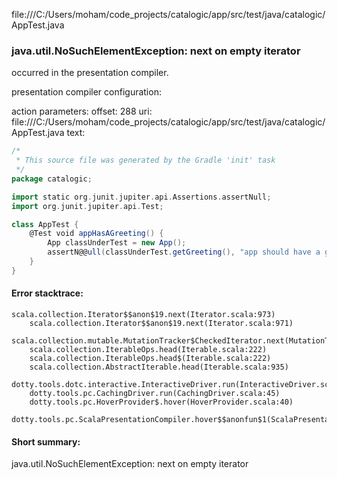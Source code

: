 file:///C:/Users/moham/code_projects/catalogic/app/src/test/java/catalogic/AppTest.java
### java.util.NoSuchElementException: next on empty iterator

occurred in the presentation compiler.

presentation compiler configuration:


action parameters:
offset: 288
uri: file:///C:/Users/moham/code_projects/catalogic/app/src/test/java/catalogic/AppTest.java
text:
```scala
/*
 * This source file was generated by the Gradle 'init' task
 */
package catalogic;

import static org.junit.jupiter.api.Assertions.assertNull;
import org.junit.jupiter.api.Test;

class AppTest {
    @Test void appHasAGreeting() {
        App classUnderTest = new App();
        assertN@@ull(classUnderTest.getGreeting(), "app should have a greeting");
    }
}

```



#### Error stacktrace:

```
scala.collection.Iterator$$anon$19.next(Iterator.scala:973)
	scala.collection.Iterator$$anon$19.next(Iterator.scala:971)
	scala.collection.mutable.MutationTracker$CheckedIterator.next(MutationTracker.scala:76)
	scala.collection.IterableOps.head(Iterable.scala:222)
	scala.collection.IterableOps.head$(Iterable.scala:222)
	scala.collection.AbstractIterable.head(Iterable.scala:935)
	dotty.tools.dotc.interactive.InteractiveDriver.run(InteractiveDriver.scala:164)
	dotty.tools.pc.CachingDriver.run(CachingDriver.scala:45)
	dotty.tools.pc.HoverProvider$.hover(HoverProvider.scala:40)
	dotty.tools.pc.ScalaPresentationCompiler.hover$$anonfun$1(ScalaPresentationCompiler.scala:389)
```
#### Short summary: 

java.util.NoSuchElementException: next on empty iterator
